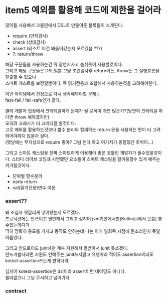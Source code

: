 # item5 예외를 활용해 코드에 제한을 걸어라

많이들 사용해서 코틀린에서 DSL로 만들어준 블록들이 소개된다.
- require (인자검사)
- check (상태검사)
- assert (테스트 이건 왜들어갔는지 모르겠음 ???)
- ?: return/throw

해당 구문들을 사용하는건 뭐 당연지사고 숨쉬듯이 사용할것이다.  
그리고 해당 구문들은 DSL일뿐 그냥 조건검사후 return이든, throw든 그 실행흐름을 탈출할 수 있으니   
스마트 캐스트를 보장할뿐이다. 즉 읽기전용과 조합해서 사용하는것을 고려해야한다.  

이번 아이템에서 진정으로 다시 생각해봐야할 문제는  
fast-fail / fail-safe인거 같다.  

클라 개발자 입장에서 크리티컬하게 문제가 될 로직이 과연 많은가?(당연히 크리티컬 하다면 throw 해야겠지만)  
오히려 크래시가 더 크리티컬 할것이다.  
고로 예외를 활용하는것보다 함수 분리와 함께하는 return 문을 사용하는 편이 더 고려되어야하지 않을까 싶다.    
(옛날에는 무지성으로 require 좋아? 그럼 쓴다 하고 여기저기 똥칠했던 추억이...)  

그리고 스마트 캐스팅을 진짜 스마트하게 이용해야 좋은 코틀린 개발자가 될수있을것이다.
스터디 라이브 코딩떄 시연했던 요소들이 스마트 캐스팅을 잘이용할수 있게 해주는 키가될것이다.  
- 단위별 함수분리
- early return
- val(읽기전용)변수 이용

### assert??
왜 초심자 헷갈리게 넣어놨는지 모르겠다.  
프로덕션에는 안쓰이고 왠만해서 그리고 심지어 jvm기반에서만(Kotlin/js에서 못씀) 쓸수있는데다가   
딱히 명확히 용도를 가지고 동작도 안하는데 나는 이거 일회독 시점에 뭔소리인지 못알아들었다.  

그리고 안드로이드 junit4만 계속 지원해서 열받아서 junit 못쓰겠다.  
안드개발자라면 지원도 안해주는 junit쓰지말고 유행따라 적어도 assertion이라도 kotest-assertion쓰는게 편하더라  

심지어 kotest-assertion은 dsl이라 assert이런 네이밍도 아니다.  
쓸데없으니 그냥 무시하고 넘어가자  


### contract
